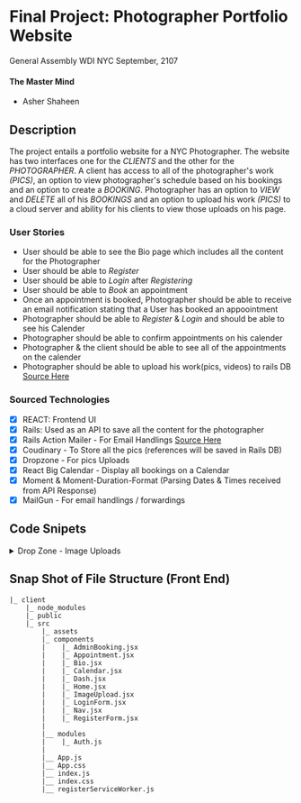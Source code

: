 # Final Project: Photographer Portfolio Website

General Assembly WDI NYC
September, 2107

#### The Master Mind
- Asher Shaheen

## Description 
The project entails a portfolio website for a NYC Photographer. The website has two interfaces one for the _CLIENTS_ and the other for the _PHOTOGRAPHER_. A client has access to all of the photographer's work _(PICS)_, an option to view photographer's schedule based on his bookings and an option to create a _BOOKING_. Photographer has an option to _VIEW_ and _DELETE_ all of his _BOOKINGS_ and an option to upload his work _(PICS)_ to a cloud server and ability for his clients to view those uploads on his page. 

### User Stories
  *  User should be able to see the Bio page which includes all the content for the Photographer
  *  User should be able to _Register_
  *  User should be able to _Login_ after _Registering_
  *  User should be able to _Book_ an appointment
  *  Once an appointment is booked, Photographer should be able to receive an email notification stating that a User has booked an appoointment
  *  Photographer should be able to _Register_ & _Login_ and should be able to see his Calender
  *  Photographer should be able to confirm appointments on his calender
  *  Photographer & the client should be able to see all of the appointments on the calender
  *  Photographer should be able to upload his work(pics, videos) to rails DB [Source Here](http://ryan.endacott.me/2014/06/10/rails-file-upload.html)

  ### Sourced Technologies
  - [x] REACT: Frontend UI
  - [x] Rails: Used as an API to save all the content for the photographer
  - [x] Rails Action Mailer - For Email Handlings [Source Here](http://guides.rubyonrails.org/action_mailer_basics.html)
  - [x] Coudinary - To Store all the pics (references will be saved in Rails DB)
  - [x] Dropzone - For pics Uploads
  - [x] React Big Calendar - Display all bookings on a Calendar
  - [x] Moment & Moment-Duration-Format (Parsing Dates & Times received from API Response)
  - [x] MailGun - For email handlings / forwardings

  ## Code Snipets

<details>
<summary>Drop Zone - Image Uploads</summary>

```
<Dropzone
                accept="image/jpeg, image/png, image/jpg"
                onDrop={(files, reject) => this.uploadFile(files, reject)}>
                {({ isDragActive, isDragReject, acceptedFiles, rejectedFiles }) => {
                        return this.state.accept.length || this.state.reject.length
                            ? `Accepted ${this.state.accept.length}, rejected ${this.state.reject.length} files`
                            : "Drag a Pic or Click in the box to upload a picture";
                }}
                </Dropzone>
                {this.renderUploadedPic()}
                <aside>
                    <h3>Accepted files</h3>
                    <ul>
                        {
                        this.state.accept.map(f => <li key={f.name}>{f.name} - {f.size} bytes</li>)
                        }
                    </ul>
                    <h3>Rejected files</h3>
                    <ul>
                        {
                        this.state.reject.map(f => <li key={f.name}>{f.name} - {f.size} bytes</li>)
                        }
                    </ul>
                </aside>

```

</details>

## Snap Shot of File Structure (Front End)

```
|_ client
    |_ node_modules
    |_ public
    |_ src
        |_ assets
        |_ components
        |    |_ AdminBooking.jsx
        |    |_ Appointment.jsx
        |    |_ Bio.jsx
        |    |_ Calendar.jsx
        |    |_ Dash.jsx
        |    |_ Home.jsx
        |    |_ ImageUpload.jsx
        |    |_ LoginForm.jsx
        |    |_ Nav.jsx
        |    |_ RegisterForm.jsx
        |
        |__ modules
        |    |_ Auth.js
        |
        |__ App.js        
        |__ App.css
        |__ index.js
        |__ index.css
        |__ registerServiceWorker.js
```


